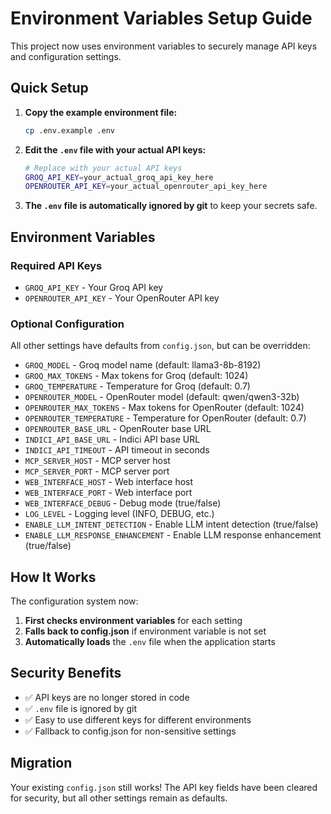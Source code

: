 # Environment Variables Setup Guide

This project now uses environment variables to securely manage API keys and configuration settings.

## Quick Setup

1. **Copy the example environment file:**
   ```bash
   cp .env.example .env
   ```

2. **Edit the `.env` file with your actual API keys:**
   ```bash
   # Replace with your actual API keys
   GROQ_API_KEY=your_actual_groq_api_key_here
   OPENROUTER_API_KEY=your_actual_openrouter_api_key_here
   ```

3. **The `.env` file is automatically ignored by git** to keep your secrets safe.

## Environment Variables

### Required API Keys
- `GROQ_API_KEY` - Your Groq API key
- `OPENROUTER_API_KEY` - Your OpenRouter API key

### Optional Configuration
All other settings have defaults from `config.json`, but can be overridden:

- `GROQ_MODEL` - Groq model name (default: llama3-8b-8192)
- `GROQ_MAX_TOKENS` - Max tokens for Groq (default: 1024)
- `GROQ_TEMPERATURE` - Temperature for Groq (default: 0.7)
- `OPENROUTER_MODEL` - OpenRouter model (default: qwen/qwen3-32b)
- `OPENROUTER_MAX_TOKENS` - Max tokens for OpenRouter (default: 1024)
- `OPENROUTER_TEMPERATURE` - Temperature for OpenRouter (default: 0.7)
- `OPENROUTER_BASE_URL` - OpenRouter base URL
- `INDICI_API_BASE_URL` - Indici API base URL
- `INDICI_API_TIMEOUT` - API timeout in seconds
- `MCP_SERVER_HOST` - MCP server host
- `MCP_SERVER_PORT` - MCP server port
- `WEB_INTERFACE_HOST` - Web interface host
- `WEB_INTERFACE_PORT` - Web interface port
- `WEB_INTERFACE_DEBUG` - Debug mode (true/false)
- `LOG_LEVEL` - Logging level (INFO, DEBUG, etc.)
- `ENABLE_LLM_INTENT_DETECTION` - Enable LLM intent detection (true/false)
- `ENABLE_LLM_RESPONSE_ENHANCEMENT` - Enable LLM response enhancement (true/false)

## How It Works

The configuration system now:
1. **First checks environment variables** for each setting
2. **Falls back to config.json** if environment variable is not set
3. **Automatically loads** the `.env` file when the application starts

## Security Benefits

- ✅ API keys are no longer stored in code
- ✅ `.env` file is ignored by git
- ✅ Easy to use different keys for different environments
- ✅ Fallback to config.json for non-sensitive settings

## Migration

Your existing `config.json` still works! The API key fields have been cleared for security, but all other settings remain as defaults.
